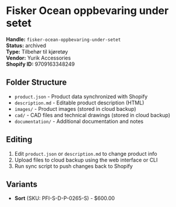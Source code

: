 # Fisker Ocean oppbevaring under setet

**Handle:** `fisker-ocean-oppbevaring-under-setet`  
**Status:** archived  
**Type:** Tilbehør til kjøretøy  
**Vendor:** Yurik Accessories  
**Shopify ID:** 9709163348249  

## Folder Structure

- `product.json` - Product data synchronized with Shopify
- `description.md` - Editable product description (HTML)
- `images/` - Product images (stored in cloud backup)
- `cad/` - CAD files and technical drawings (stored in cloud backup)
- `documentation/` - Additional documentation and notes

## Editing

1. Edit `product.json` or `description.md` to change product info
2. Upload files to cloud backup using the web interface or CLI
3. Run sync script to push changes back to Shopify

## Variants

- **Sort** (SKU: PFI-S-D-P-0265-S) - $600.00
